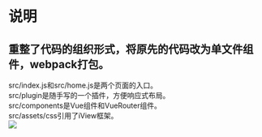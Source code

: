 说明
==========================
重整了代码的组织形式，将原先的代码改为单文件组件，webpack打包。
---------------------------

src/index.js和src/home.js是两个页面的入口。<br />
src/plugin是随手写的一个插件，方便响应式布局。<br />
src/components是Vue组件和VueRouter组件。<br />
src/assets/css引用了iView框架。<br />
<img src="https://segmentfault.com/img/bVvMLV?w=1562&h=1156">
